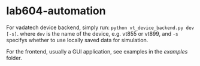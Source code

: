 # lab604-automation

For vadatech device backend, simply run: `python vt_device_backend.py dev [-s]`.
where 
`dev` is the name of the device, e.g. vt855 or vt899, and `-s` specifys whether to use locally saved data for simulation.

For the frontend, usually a GUI application, see examples in the _examples_ folder.

